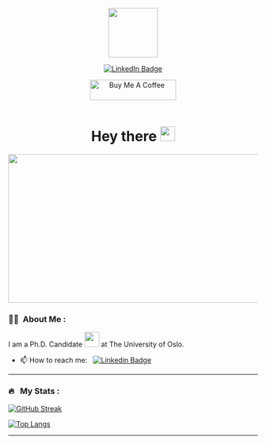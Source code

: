 
<p align="center"><img src="https://media.giphy.com/media/M9gbBd9nbDrOTu1Mqx/giphy.gif" width="100"/></p>
<p align="center">
<a href="https://www.linkedin.com/in/kr1stj0n"><img src="https://img.shields.io/badge/LinkedIn-blue?style=for-the-badge&logo=linkedin&logoColor=white" alt="LinkedIn Badge"></a>
</p>
<p align="center">
<a href="https://www.buymeacoffee.com/kr1stj0n" target="_blank"><img src="https://cdn.buymeacoffee.com/buttons/default-orange.png" alt="Buy Me A Coffee" height="41" width="174"></a>
</p>
<p align="center"><img src="https://komarev.com/ghpvc/?username=kr1stj0n&style=flat-square&color=blue" alt=""></p>

<h1 align="center">Hey there <img src="https://media.giphy.com/media/hvRJCLFzcasrR4ia7z/giphy.gif" width="30px"></h1>

<p align="center"><img src="https://media.giphy.com/media/dWesBcTLavkZuG35MI/giphy.gif" width="600" height="300"  /></p>

### :man_technologist: &nbsp;About Me :

I am a Ph.D. Candidate <img src="https://media.giphy.com/media/WUlplcMpOCEmTGBtBW/giphy.gif" width="30"> at The University of Oslo.

- 📫 How to reach me: &nbsp; [![Linkedin Badge](https://img.shields.io/badge/-kr1stj0n-blue?style=flat&logo=Linkedin&logoColor=white)](https://www.linkedin.com/in/kr1stj0n)

---

### 🔥 &nbsp; My Stats :
[![GitHub Streak](http://github-readme-streak-stats.herokuapp.com?user=kr1stj0n&theme=dark&background=000000)](https://git.io/streak-stats)

[![Top Langs](https://github-readme-stats.vercel.app/api/top-langs/?username=kr1stj0n&layout=compact&theme=vision-friendly-dark)](https://github.com/anuraghazra/github-readme-stats)

---
